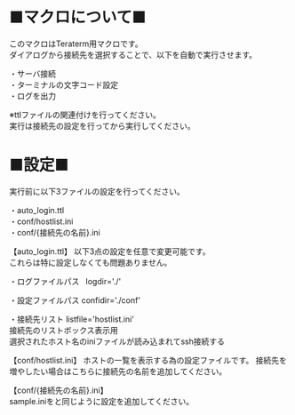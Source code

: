 # ■マクロについて■

このマクロはTeraterm用マクロです。  
ダイアログから接続先を選択することで、以下を自動で実行させます。  

・サーバ接続  
・ターミナルの文字コード設定  
・ログを出力  
  
※ttlファイルの関連付けを行ってください。  
実行は接続先の設定を行ってから実行してください。  
  
# ■設定■  
  
実行前に以下3ファイルの設定を行ってください。  

・auto_login.ttl  
・conf/hostlist.ini  
・conf/{接続先の名前}.ini  


【auto_login.ttl】
以下3点の設定を任意で変更可能です。  
これらは特に設定しなくても問題ありません。  

・ログファイルパス  
logdir='./'  

・設定ファイルパス
confidir='./conf'  

・接続先リスト
listfile='hostlist.ini'  
接続先のリストボックス表示用  
選択されたホスト名のiniファイルが読み込まれてssh接続する  

【conf/hostlist.ini】
ホストの一覧を表示する為の設定ファイルです。
接続先を増やしたい場合はこちらに接続先の名前を追加してください。  

【conf/{接続先の名前}.ini】  
sample.iniをと同じように設定を追加してください。
